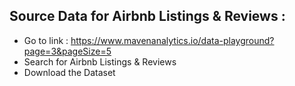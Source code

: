 ## Source Data for Airbnb Listings & Reviews :

- Go to link :  https://www.mavenanalytics.io/data-playground?page=3&pageSize=5
- Search for Airbnb Listings & Reviews 
- Download the Dataset
